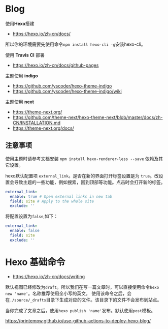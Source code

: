 # Blog

使用**Hexo**搭建
- <https://hexo.io/zh-cn/docs/>

所以你的环境需要先使用命令`npm install hexo-cli -g`安装hexo-cli。

使用 **Travis CI** 部署
- <https://hexo.io/zh-cn/docs/github-pages>

主题使用 **indigo** 
- <https://github.com/yscoder/hexo-theme-indigo>
- <https://github.com/yscoder/hexo-theme-indigo/wiki>

主题使用 **next**
- <https://theme-next.org/>
- <https://github.com/theme-next/hexo-theme-next/blob/master/docs/zh-CN/INSTALLATION.md>
- <https://theme-next.org/docs/>


## 注意事项
使用主题时请参考文档安装 `npm install hexo-renderer-less --save` 依赖及其它设置。

hexo默认配置项 `external_link`。是否在新的界面打开标签设置是为 `true`。改设置会导致主题的一些功能，例如搜索，回到顶部等功能。点击时会打开新的标签。
```yml
external_link:
  enable: true # Open external links in new tab
  field: site # Apply to the whole site
  exclude: ''
```
将配置设置为`false`,如下：
```yml
external_link:
  enable: false
  field: site
  exclude: ''
```

# Hexo 基础命令
- <https://hexo.io/zh-cn/docs/writing>

默认视图已经修改为`draft`。所以我们在写一篇文章时，可以直接使用命令`hexo new 'name'`。名称推荐使用全小写的英文。
使用该命令之后，会在`./source/_drafts`目录下生成对应的文件。该目录下的文件不会发布到站点。

当你完成了文章之后，使用`hexo publish 'name'`发布。默认使用`post`模板。


https://printempw.github.io/use-github-actions-to-deploy-hexo-blog/